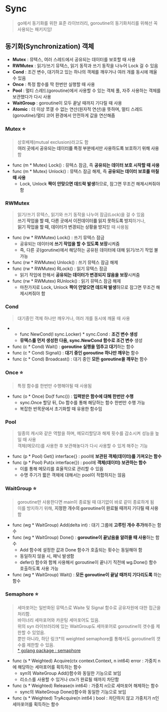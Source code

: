 # Sync
> go에서 동기화를 위한 표준 라이브러리, goroutine의 동기화처리를 위해선 꼭 사용되는 패키지임!

## 동기화(Synchronization) 객체 
+ **Mutex** : 뮤텍스, 여러 스레드에서 공유되는 데이터를 보호할 때 사용
+ **RWMutex** : 읽기/쓰기 뮤텍스, 읽기 동작과 쓰기 동작을 나누어 Lock 걸 수 있음
+ **Cond** : 조건 변수, 대기하고 있는 하나의 객체를 깨우거나 여러 개를 동시에 깨울 수 있음
+ **Once** : 특정 함수를 딱 한번만 실행할 때 사용
+ **Pool** : 멀티 스레드(goroutine)에서 사용할 수 있는 객체 풀, 자주 사용하는 객체를 보관했다가 다시 사용
+ **WaitGroup** : goroutine이 모두 끝날 때까지 기다릴 때 사용
+ **Atomic** : 더 이상 쪼갤 수 없는 연산(원자적 연산)을 뜻하며, 멀티 스레드(goroutine)/멀티 코어 환경에서 안전하게 값을 연산해줌


### Mutex ⭐
> 상호배제(mutual exclusion)라고도 함   
> **여러 곳에서 공유되는 데이터를 특정 부분에서만 사용하도록 보호하기 위해 사용** 함

+ func (m * Mutex) Lock() : 뮤텍스 잠금, 즉 **공유되는 데이터 보호 시작할 때 사용**
+ func (m * Mutex) Unlock() : 뮤텍스 잠금 해제, 즉 **공유되는 데이터 보호를 마칠 때 사용**
   + Lock, Unlock **짝이 안맞으면 데드락 발생**하므로, 잠그면 무조건 해제시켜줘야 함


### RWMutex
> 읽기/쓰기 뮤텍스, 읽기와 쓰기 동작을 나누어 잠금(Lock)을 걸 수 있음   
> **쓰기 작업을 할 때, 다른 곳에서 이전데이터를 읽지 못하도록 방지**하거나,   
> **읽기 작업을 할 때, 데이터가 변경되는 상황을 방지**할 때 사용됨   

+ func (rw * RWMutex) Lock() : 쓰기 뮤텍스 잠금
   + 공유되는 데이터에 **쓰기 작업을 할 수 있도록 보장**시켜줌
   + 즉, 다른 곳(gorutine)에서 해당하는 공유된 데이터에 대해 읽기/쓰기 작업 불가능
+ func (rw * RWMutex) Unlock() : 쓰기 뮤텍스 잠금 해제
+ func (rw * RWMutex) RLock() : 읽기 뮤텍스 잠금
   + 읽기 작업에 한해서 **공유되는 데이터가 변경되지 않음을 보장**시켜줌
+ func (rw * RWMutex) RUnlock() : 읽기 뮤텍스 잠금 해제
   + 마찬가지로 Lock, Unlock **짝이 안맞으면 데드락 발생**하므로 잠그면 무조건 해제시켜줘야 함


### Cond
> 대기중인 객체 하나만 깨우거나, 여러 개를 동시에 깨울 때 사용

+ * func NewCond(l sync.Locker) * sync.Cond : **조건 변수 생성**
   + **뮤텍스를 먼저 생성한 다음, sync.NewCond 함수로 조건 변수** 생성
+ func (c * Cond) Wait() : **goroutine 실행을 멈추고 대기**하는 함수
+ func (c * Cond) Signal() : **대기 중인 goroutine 하나만 깨우는** 함수
+ func (c * Cond) Broadcast() : 대기 중인 **모든 goroutine을 깨우는** 함수
   
   
### Once ⭐
> 특정 함수를 한번만 수행해야될 때 사용됨

+ func (o * Once) Do(f func()) : **입력받은 함수에 대해 한번만 수행**
   + sync.Once 할당 뒤, Do 함수를 통해 해당하는 함수 한번만 수행 가능
   + 복잡한 반목문에서 초기화할 때 유용한 함수임


### Pool
> 일종의 캐시와 같은 역할을 하며, 메모리할당과 해제 횟수를 감소시켜 성능을 높일 때 사용   
> 객체(메모리)를 사용한 후 보관해놓다가 다시 사용할 수 있게 해주는 기능   

+ func (p * Pool) Get() interface{} : pool에 **보관된 객체(데이터)를 가져오는 함수**
+ func (p * Pool) Put(x interface{}) : pool에 **객체(데이터) 보관하는 함수**   
   + 이를 통해 메모리를 효율적으로 관리할 수 있음
   + 수명 주기가 짧은 객체에 대해서는 pool이 적합하지는 않음  


### WaitGroup ⭐
> goroutine만 사용한다면 main이 종료될 때 대기없이 바로 같이 종료하게 됨   
> 이를 방지하기 위해, **지정한 개수의 goroutine이 완료될 때까지 기다릴 때 사용**함

+ func (wg * WaitGroup) Add(delta int) : 대기 그룹에 **고루틴 개수 추가**해주는 함수
+ func (wg * WaitGroup) Done() : **goroutine이 끝났음을 알려줄 때 사용**하는 함수
   + Add 함수에 설정한 값과 Done 함수가 호출되는 횟수는 동일해야 함
   + 동일하지 않을 시, 패닉 발생함
   + defer() 함수와 함께 사용해서 goroutine이 끝나기 직전에 wg.Done() 함수 호출하도록 사용 가능
+ func (wg * WaitGroup) Wait() : **모든 goroutine이 끝날 때까지 기다리도록** 하는 함수
  
### Semaphore ⭐
> 세마포어는 일반화된 뮤텍스로 Waite 및 Signal 함수로 공유자원에 대한 접근을 처리함.   
> 바이너리 세마포어와 카운팅 세마포어도 있음.   
> 위의 syn 라이브러리에 있는 WaitGroup도 세마포어로 goroutine의 갯수를 제한할 수 있었음.   
> 뿐만 아니라, 하단 링크*의 weighted semaphore를 통해서도 goroutine의 갯수를 제한할 수 있음.   
> [* golang package : semaphore](https://pkg.go.dev/golang.org/x/sync/semaphore)

+ func (s * Weighted) Acquire(ctx context.Context, n int64) error : 가중치 n에 해당하는 세마포어를 획득하는 함수  
   + syn의 WaiteGroup Add()함수와 동일한 기능으로 보임
   + 리소스를 사용할 수 있거나 ctx가 완료될 때까지 차단함
+ func (s * Weighted) Release(n int64) : 가중치 n으로 세마포어 해제하는 함수
   + sync의 WaiteGroup Done()함수와 동일한 기능으로 보임
+ func (s * Weighted) TryAcquire(n int64 ) bool : 차단하지 않고 가중치가 n인 세마포어를 획득하는 함수
  
